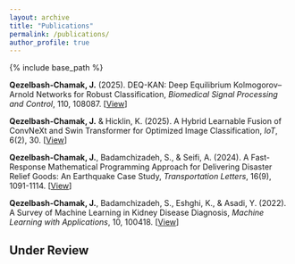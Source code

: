 ```yaml
---
layout: archive
title: "Publications"
permalink: /publications/
author_profile: true
---
```


{% include base_path %}

**Qezelbash-Chamak, J.** (2025). DEQ-KAN: Deep Equilibrium Kolmogorov–Arnold Networks for Robust Classification, *Biomedical Signal Processing and Control*, 110, 108087. [[View](https://doi.org/10.1016/j.bspc.2025.108087)]

**Qezelbash-Chamak, J.** & Hicklin, K. (2025). A Hybrid Learnable Fusion of ConvNeXt and Swin Transformer for Optimized Image Classification, *IoT*, 6(2), 30. [[View](https://doi.org/10.3390/iot6020030)]

**Qezelbash-Chamak, J.**, Badamchizadeh, S., & Seifi, A. (2024). A Fast-Response Mathematical Programming Approach for Delivering Disaster Relief Goods: An Earthquake Case Study, *Transportation Letters*, 16(9), 1091-1114. [[View](https://www.tandfonline.com/doi/abs/10.1080/19427867.2023.2270238)]

**Qezelbash-Chamak, J.**, Badamchizadeh, S., Eshghi, K., & Asadi, Y. (2022). A Survey of Machine Learning in Kidney Disease Diagnosis, *Machine Learning with Applications*, 10, 100418. [[View](https://doi.org/10.1016/j.mlwa.2022.100418)] 

Under Review
------

